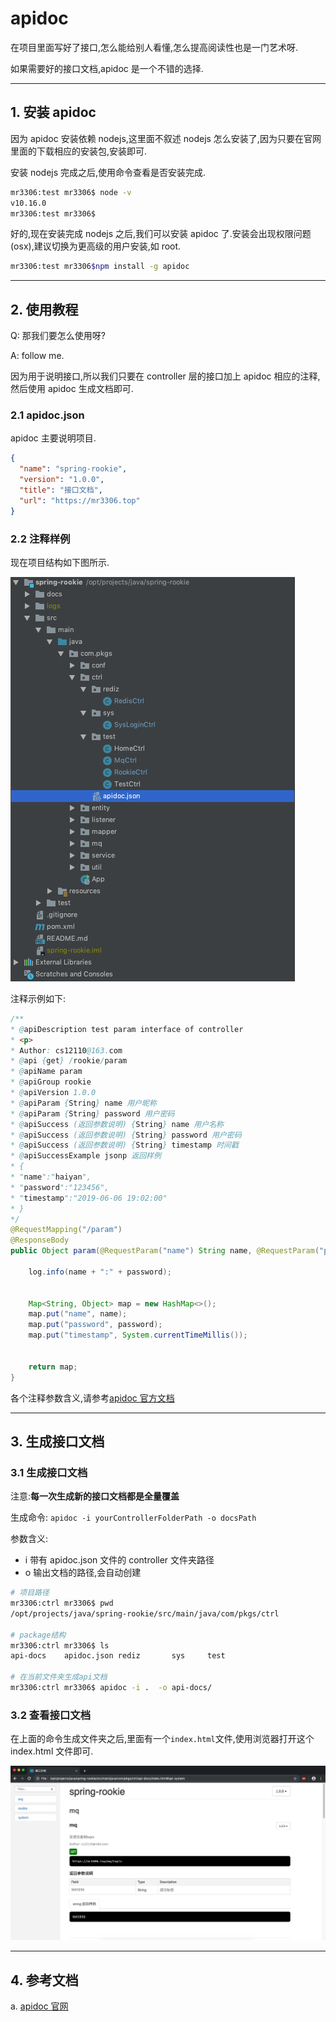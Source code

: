 # apidoc

在项目里面写好了接口,怎么能给别人看懂,怎么提高阅读性也是一门艺术呀.

如果需要好的接口文档,apidoc 是一个不错的选择.

---

## 1. 安装 apidoc

因为 apidoc 安装依赖 nodejs,这里面不叙述 nodejs 怎么安装了,因为只要在官网里面的下载相应的安装包,安装即可.

安装 nodejs 完成之后,使用命令查看是否安装完成.

```sh
mr3306:test mr3306$ node -v
v10.16.0
mr3306:test mr3306$
```

好的,现在安装完成 nodejs 之后,我们可以安装 apidoc 了.安装会出现权限问题(osx),建议切换为更高级的用户安装,如 root.

```sh
mr3306:test mr3306$npm install -g apidoc
```

---

## 2. 使用教程

Q: 那我们要怎么使用呀?

A: follow me.

因为用于说明接口,所以我们只要在 controller 层的接口加上 apidoc 相应的注释,然后使用 apidoc 生成文档即可.

### 2.1 apidoc.json

apidoc 主要说明项目.

```json
{
  "name": "spring-rookie",
  "version": "1.0.0",
  "title": "接口文档",
  "url": "https://mr3306.top"
}
```

### 2.2 注释样例

现在项目结构如下图所示.

![](img/apidoc-project.png)

注释示例如下:

```java
/**
* @apiDescription test param interface of controller
* <p>
* Author: cs12110@163.com
* @api {get} /rookie/param
* @apiName param
* @apiGroup rookie
* @apiVersion 1.0.0
* @apiParam {String} name 用户昵称
* @apiParam {String} password 用户密码
* @apiSuccess (返回参数说明) {String} name 用户名称
* @apiSuccess (返回参数说明) {String} password 用户密码
* @apiSuccess (返回参数说明) {String} timestamp 时间戳
* @apiSuccessExample jsonp 返回样例
* {
* "name":"haiyan",
* "password":"123456",
* "timestamp":"2019-06-06 19:02:00"
* }
*/
@RequestMapping("/param")
@ResponseBody
public Object param(@RequestParam("name") String name, @RequestParam("password") String password) {

    log.info(name + ":" + password);


    Map<String, Object> map = new HashMap<>();
    map.put("name", name);
    map.put("password", password);
    map.put("timestamp", System.currentTimeMillis());


    return map;
}
```

各个注释参数含义,请参考[apidoc 官方文档](http://apidocjs.com/)

---

## 3. 生成接口文档

### 3.1 生成接口文档

注意:**每一次生成新的接口文档都是全量覆盖**

生成命令: `apidoc -i yourControllerFolderPath -o docsPath`

参数含义:

- i 带有 apidoc.json 文件的 controller 文件夹路径
- o 输出文档的路径,会自动创建

```sh
# 项目路径
mr3306:ctrl mr3306$ pwd
/opt/projects/java/spring-rookie/src/main/java/com/pkgs/ctrl

# package结构
mr3306:ctrl mr3306$ ls
api-docs	apidoc.json	rediz		sys		test

# 在当前文件夹生成api文档
mr3306:ctrl mr3306$ apidoc -i .  -o api-docs/
```

### 3.2 查看接口文档

在上面的命令生成文件夹之后,里面有一个`index.html`文件,使用浏览器打开这个 index.html 文件即可.

![](img/apidoc.png)

---

## 4. 参考文档

a. [apidoc 官网](http://apidocjs.com/)
